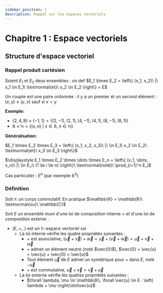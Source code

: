 ```yaml
---
sidebar_position: 1
description: Rappel sur les espaces vectoriels
---
```


# Chapitre 1 : Espace vectoriels

## Structure d'espace vectoriel

### Rappel produit cartésien

Soient $E_1$ et $E_2$ deux ensembles : on def $E_1 \times E_2 = \left\{ (x_1, x_2)\ |\ x_1 \in E_1\ \textnormal{et}\ x_2 \in E_2  \right\} = E$

Un couple est une paire ordonnée : il y a un premier et un second élément : $(x, y) \neq (y,x)$ sauf si $x = y$

**Exemple:**
* $\left\{2, 4, 8 \right\} \times \left\{-1, 1 \right\} = \left\{(2, -1), (2, 1), (4, -1), (4, 1), (8, -1), (8, 1) \right\}$
* $\mathbb{R \times N} = \left\{ (x, n)\ |\ x \in \mathbb{R}, n \in \mathbb{N} \right\}$

**Généralisation:**

$E_1 \times E_2 \times E_3 = \left\{ (x_1, x_2, x_3)\ |\ \in E_1\ x_2 \in E_2\ \textnormal{et}\ x_3 \in E_3 \right\}$

$\displaystyle E_1 \times E_2 \times \dots \times E_n = \left\{ (x_1, \dots, x_n)\ |\ \in E_i\ (1 \le i \le n) \right\}\ \textnormal{noté}\ \prod_{i=1}^n E_i$

Cas particulier : $E^n$ (par exemple $\mathbb{R}^3$)

### Définition

Soit $\mathbb{K}$ un corps commutatif. En pratique $\mathbb{K} = \mathbb{R}\ \textnormal{ou}\ \mathbb{C}$

Soit $E$ un ensemble muni d'une loi de composition interne $+$ et d'une loi de composition externe $.$

* $(E, +, .)$ est un $\mathbb{K}$-espace vectoriel ssi
    - La loi interne vérifie les quatre propriétés suivantes :
        + $+$ est associative, $\left(\vec{u} + \vec{v} \right) + \vec{w} = \vec{u} + \left( \vec{v} + \vec{w} \right) = \vec{u} + \vec{v} + \vec{w}$
        + $+$ admet un élément neutre (noté $\vec{0}$), $\vec{0} + \vec{u} = \vec{u} + \vec{0} = \vec{u}$
        + Tout élément $\vec{u}$ de $E$ admet un symétrique pour $+$ dans $E$, noté $-\vec{u}$
        + $+$ est commutative, $\vec{u} + \vec{v} = \vec{v} + \vec{u}$
    - La loi externe vérifie les quatres propriétés suivantes :
        + $\forall \lambda, \mu \in \mathbb{K}, \forall \vec{u} \in E : \left( \lambda + \mu \right)\dot\vec{u}$